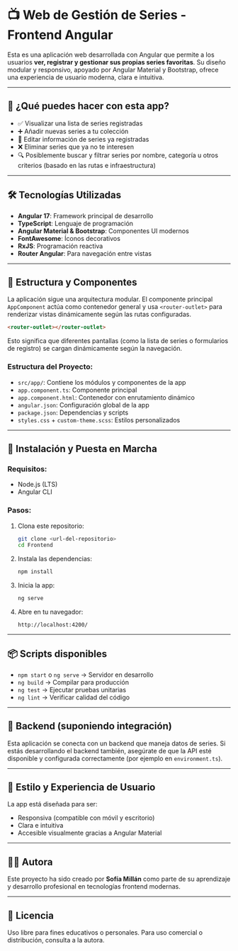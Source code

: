 # 📺 Web de Gestión de Series - Frontend Angular

Esta es una aplicación web desarrollada con Angular que permite a los usuarios **ver, registrar y gestionar sus propias series favoritas**. Su diseño modular y responsivo, apoyado por Angular Material y Bootstrap, ofrece una experiencia de usuario moderna, clara e intuitiva.

---

## 🎯 ¿Qué puedes hacer con esta app?

- ✅ Visualizar una lista de series registradas
- ➕ Añadir nuevas series a tu colección
- 📝 Editar información de series ya registradas
- ❌ Eliminar series que ya no te interesen
- 🔍 Posiblemente buscar y filtrar series por nombre, categoría u otros criterios (basado en las rutas e infraestructura)

---

## 🛠️ Tecnologías Utilizadas

- **Angular 17**: Framework principal de desarrollo
- **TypeScript**: Lenguaje de programación
- **Angular Material & Bootstrap**: Componentes UI modernos
- **FontAwesome**: Íconos decorativos
- **RxJS**: Programación reactiva
- **Router Angular**: Para navegación entre vistas

---

## 📁 Estructura y Componentes

La aplicación sigue una arquitectura modular. El componente principal `AppComponent` actúa como contenedor general y usa `<router-outlet>` para renderizar vistas dinámicamente según las rutas configuradas.

```html
<router-outlet></router-outlet>
```

Esto significa que diferentes pantallas (como la lista de series o formularios de registro) se cargan dinámicamente según la navegación.

### Estructura del Proyecto:

- `src/app/`: Contiene los módulos y componentes de la app
- `app.component.ts`: Componente principal
- `app.component.html`: Contenedor con enrutamiento dinámico
- `angular.json`: Configuración global de la app
- `package.json`: Dependencias y scripts
- `styles.css` + `custom-theme.scss`: Estilos personalizados

---

## 🚀 Instalación y Puesta en Marcha

### Requisitos:

- Node.js (LTS)
- Angular CLI

### Pasos:

1. Clona este repositorio:
   ```bash
   git clone <url-del-repositorio>
   cd Frontend
   ```

2. Instala las dependencias:
   ```bash
   npm install
   ```

3. Inicia la app:
   ```bash
   ng serve
   ```

4. Abre en tu navegador:
   ```
   http://localhost:4200/
   ```

---

## 📦 Scripts disponibles

- `npm start` o `ng serve` → Servidor en desarrollo
- `ng build` → Compilar para producción
- `ng test` → Ejecutar pruebas unitarias
- `ng lint` → Verificar calidad del código

---

## 🔐 Backend (suponiendo integración)

Esta aplicación se conecta con un backend que maneja datos de series. Si estás desarrollando el backend también, asegúrate de que la API esté disponible y configurada correctamente (por ejemplo en `environment.ts`).

---

## 🎨 Estilo y Experiencia de Usuario

La app está diseñada para ser:
- Responsiva (compatible con móvil y escritorio)
- Clara e intuitiva
- Accesible visualmente gracias a Angular Material

---

## 👩‍💻 Autora

Este proyecto ha sido creado por **Sofía Millán** como parte de su aprendizaje y desarrollo profesional en tecnologías frontend modernas.

---

## 📄 Licencia

Uso libre para fines educativos o personales. Para uso comercial o distribución, consulta a la autora.

